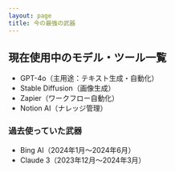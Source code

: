 ```yaml
---
layout: page
title: 今の最強の武器
---
```


## 現在使用中のモデル・ツール一覧

- GPT-4o（主用途：テキスト生成・自動化）
- Stable Diffusion（画像生成）
- Zapier（ワークフロー自動化）
- Notion AI（ナレッジ管理）

### 過去使っていた武器
- Bing AI（2024年1月〜2024年6月）
- Claude 3（2023年12月〜2024年3月）
